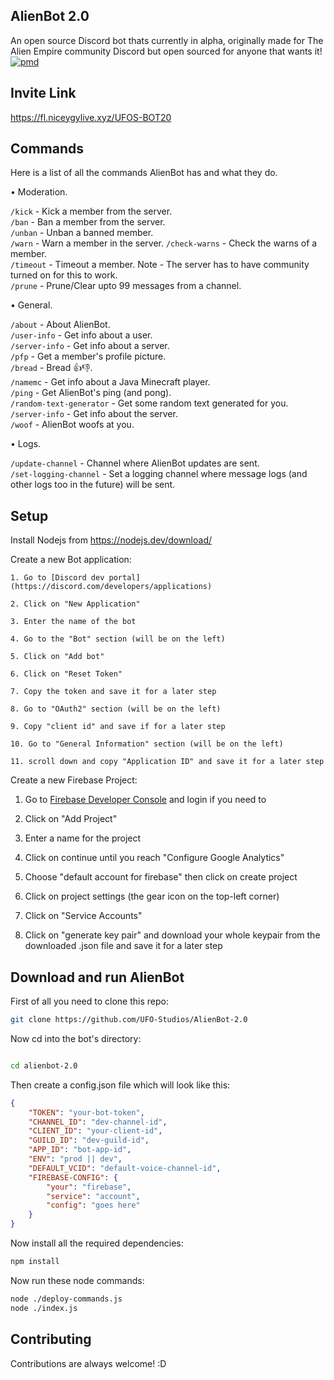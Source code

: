 ## AlienBot 2.0

An open source Discord bot thats currently in alpha, originally made for The Alien Empire community Discord but open sourced for anyone that wants it!
[![pmd](https://github.com/UFO-Studios/AlienBot-2.0/actions/workflows/pmd.yml/badge.svg)](https://github.com/UFO-Studios/AlienBot-2.0/actions/workflows/pmd.yml)


## Invite Link

https://fl.niceygylive.xyz/UFOS-BOT20
## Commands

Here is a list of all the commands AlienBot has and what they do.

• Moderation.    

`/kick` - Kick a member from the server.    
`/ban` - Ban a member from the server.  
`/unban` - Unban a banned member.  
`/warn` - Warn a member in the server.
`/check-warns` - Check the warns of a member.   
`/timeout` - Timeout a member. Note - The server has to have community turned on for this to work.    
`/prune` - Prune/Clear upto 99 messages from a channel.    

• General.   

`/about` - About AlienBot.    
`/user-info` - Get info about a user.    
`/server-info` - Get info about a server.    
`/pfp` - Get a member's profile picture.    
`/bread` - Bread 👍👎.    
`/namemc` - Get info about a Java Minecraft player.    
`/ping` - Get AlienBot's ping (and pong).    
`/random-text-generator` - Get some random text generated for you.    
`/server-info` - Get info about the server.    
`/woof` - AlienBot woofs at you.     

• Logs.   

`/update-channel` - Channel where AlienBot updates are sent.    
`/set-logging-channel` - Set a logging channel where message logs (and other logs too in the future) will be sent.    

## Setup

Install Nodejs from https://nodejs.dev/download/

Create a new Bot application:

    1. Go to [Discord dev portal](https://discord.com/developers/applications)

    2. Click on "New Application"

    3. Enter the name of the bot

    4. Go to the "Bot" section (will be on the left)

    5. Click on "Add bot"

    6. Click on "Reset Token"

    7. Copy the token and save it for a later step

    8. Go to "OAuth2" section (will be on the left)

    9. Copy "client id" and save if for a later step

    10. Go to "General Information" section (will be on the left)

    11. scroll down and copy "Application ID" and save it for a later step

Create a new Firebase Project:

1. Go to [Firebase Developer Console](https://console.firebase.google.com/) and login if you need to

2. Click on "Add Project"

3. Enter a name for the project

4. Click on continue until you reach "Configure Google Analytics"

5. Choose "default account for firebase" then click on create project

6. Click on project settings (the gear icon on the top-left corner)

7. Click on "Service Accounts"

8. Click on "generate key pair" and download your whole keypair from the downloaded .json file and save it for a later step

## Download and run AlienBot

First of all you need to clone this repo: 

```bash
git clone https://github.com/UFO-Studios/AlienBot-2.0
```
Now cd into the bot's directory:

```bash

cd alienbot-2.0
```

Then create a config.json file which will look like this:

```json
{
    "TOKEN": "your-bot-token",
    "CHANNEL_ID": "dev-channel-id",
    "CLIENT_ID": "your-client-id",
    "GUILD_ID": "dev-guild-id",
    "APP_ID": "bot-app-id",
    "ENV": "prod || dev",
    "DEFAULT_VCID": "default-voice-channel-id",
    "FIREBASE-CONFIG": {
        "your": "firebase",
        "service": "account",
        "config": "goes here"
    }
}
```

Now install all the required dependencies:

```bash
npm install
```

Now run these node commands:

```bash
node ./deploy-commands.js
node ./index.js
```
## Contributing

Contributions are always welcome! :D

